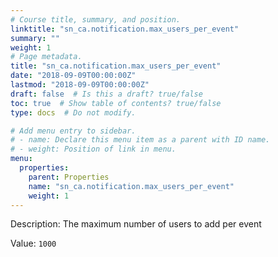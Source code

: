 ```yaml
---
# Course title, summary, and position.
linktitle: "sn_ca.notification.max_users_per_event"
summary: ""
weight: 1
# Page metadata.
title: "sn_ca.notification.max_users_per_event"
date: "2018-09-09T00:00:00Z"
lastmod: "2018-09-09T00:00:00Z"
draft: false  # Is this a draft? true/false
toc: true  # Show table of contents? true/false
type: docs  # Do not modify.

# Add menu entry to sidebar.
# - name: Declare this menu item as a parent with ID name.
# - weight: Position of link in menu.
menu:
  properties:
    parent: Properties
    name: "sn_ca.notification.max_users_per_event"
    weight: 1
---
```


Description: The maximum number of users to add per event


Value: `1000`